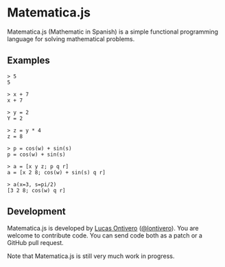 Matematica.js
=============

Matematica.js (Mathematic in Spanish) is a simple functional programming language for solving mathematical problems.

Examples
--------
```
> 5
5

> x + 7
x + 7

> y = 2
Y = 2

> z = y * 4
z = 8

> p = cos(w) + sin(s)
p = cos(w) + sin(s)

> a = [x y z; p q r]
a = [x 2 8; cos(w) + sin(s) q r]

> a(x=3, s=pi/2)
[3 2 8; cos(w) q r]
```

Development
-----------
Matematica.js is developed by [Lucas Ontivero](http://geeks.ms/blogs/lontivero) ([@lontivero](http://twitter.com/lontivero)). You are welcome to contribute code. You can send code both as a patch or a GitHub pull request.

Note that Matematica.js is still very much work in progress. 